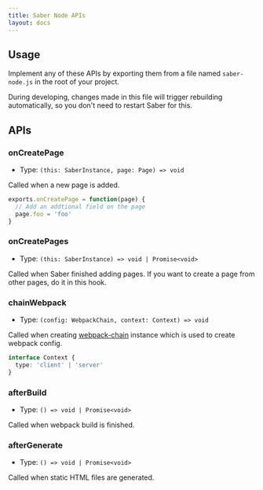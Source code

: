 ```yaml
---
title: Saber Node APIs
layout: docs
---
```


## Usage

Implement any of these APIs by exporting them from a file named `saber-node.js` in the root of your project.

During developing, changes made in this file will trigger rebuilding automatically, so you don't need to restart Saber for this.

## APIs

### onCreatePage

- Type: `(this: SaberInstance, page: Page) => void`

Called when a new page is added.

```js
exports.onCreatePage = function(page) {
  // Add an addtional field on the page
  page.foo = 'foo'
}
```

### onCreatePages

- Type: `(this: SaberInstance) => void | Promise<void>`

Called when Saber finished adding pages. If you want to create a page from other pages, do it in this hook.

### chainWebpack

- Type: `(config: WebpackChain, context: Context) => void`

Called when creating [webpack-chain](https://github.com/neutrinojs/webpack-chain) instance which is used to create webpack config.

```typescript
interface Context {
  type: 'client' | 'server'
}
```

### afterBuild

- Type: `() => void | Promise<void>`

Called when webpack build is finished.

### afterGenerate

- Type: `() => void | Promise<void>`

Called when static HTML files are generated.
